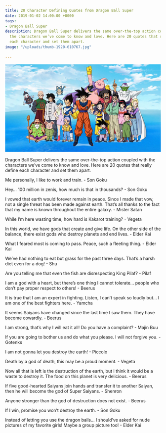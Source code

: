 ```yaml
---
title: 20 Character Defining Quotes from Dragon Ball Super
date: 2019-01-02 14:00:00 +0000
tags:
- Dragon Ball Super
description: Dragon Ball Super delivers the same over-the-top action coupled with
  the characters we’ve come to know and love. Here are 20 quotes that really define
  each character and set them apart.
image: "/uploads/thumb-1920-610767.jpg"

---
```

![](/uploads/thumb-1920-610767.jpg)

Dragon Ball Super delivers the same over-the-top action coupled with the characters we’ve come to know and love. Here are 20 quotes that really define each character and set them apart.

Me personally, I like to work and train. - Son Goku

Hey… 100 million in zenis, how much is that in thousands? - Son Goku

I vowed that earth would forever remain in peace. Since I made that vow, not a single threat has been made against earth. That’s all thanks to the fact that my name is known throughout the entire galaxy. - Mister Satan

While I’m here wasting time, how hard is Kakarot training? - Vegeta

In this world, we have gods that create and give life. On the other side of the balance, there exist gods who destroy planets and end lives. - Elder Kai

What I feared most is coming to pass. Peace, such a fleeting thing. - Elder Kai

We’ve had nothing to eat but grass for the past three days. That’s a harsh diet even for a dog! - Shu

Are you telling me that even the fish are disrespecting King Pilaf? - Pilaf

I am a god with a heart, but there’s one thing I cannot tolerate… people who don’t pay proper respect to others! - Beerus

It is true that I am an expert in fighting. Listen, I can’t speak so loudly but… I am one of the best fighters here. - Yamcha

It seems Saiyans have changed since the last time I saw them. They have become cowardly. - Beerus

I am strong, that’s why I will eat it all! Do you have a complaint? - Majin Buu

If you are going to bother us and do what you please. I will not forgive you. - Gotenks

I am not gonna let you destroy the earth! - Piccolo

Death by a god of death, this may be a proud moment. - Vegeta

Now all that is left is the destruction of the earth, but I think it would be a waste to destroy it. The food on this planet is very delicious. - Beerus

If five good-hearted Saiyans join hands and transfer it to another Saiyan, then he will become the god of Super Saiyans. - Shenron

Anyone stronger than the god of destruction does not exist. - Beerus

If I win, promise you won’t destroy the earth. - Son Goku

Instead of letting you use the dragon balls… I should’ve asked for nude pictures of my favorite girls! Maybe a group picture too! - Elder Kai